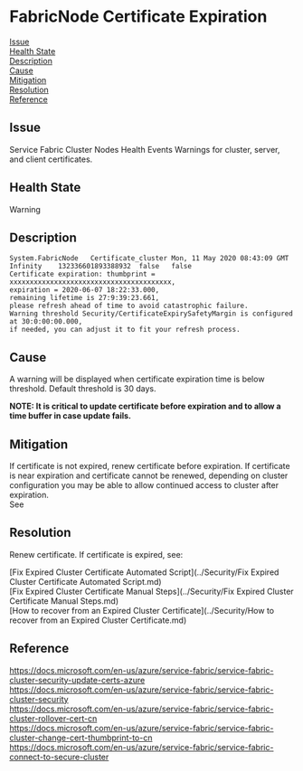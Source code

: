 # FabricNode Certificate Expiration

[Issue](#Issue)  
[Health State](#Health-State)  
[Description](#Description)  
[Cause](#Cause)  
[Mitigation](#Mitigation)  
[Resolution](#Resolution)  
[Reference](#Reference)  

## Issue

Service Fabric Cluster Nodes Health Events Warnings for cluster, server, and client certificates.

## Health State

Warning

## Description

```text
System.FabricNode	Certificate_cluster	Mon, 11 May 2020 08:43:09 GMT	Infinity	132336601893388932	false	false
Certificate expiration: thumbprint = xxxxxxxxxxxxxxxxxxxxxxxxxxxxxxxxxxxxxxxx, 
expiration = 2020-06-07 18:22:33.000, 
remaining lifetime is 27:9:39:23.661, 
please refresh ahead of time to avoid catastrophic failure. 
Warning threshold Security/CertificateExpirySafetyMargin is configured at 30:0:00:00.000, 
if needed, you can adjust it to fit your refresh process.
```

## Cause

A warning will be displayed when certificate expiration time is below threshold. Default threshold is 30 days.

**NOTE: It is critical to update certificate before expiration and to allow a time buffer in case update fails.**

## Mitigation

If certificate is not expired, renew certificate before expiration.
If certificate is near expiration and certificate cannot be renewed, depending on cluster configuration you may be able to allow continued access to cluster after expiration.  
See

## Resolution

Renew certificate.
If certificate is expired, see:

[Fix Expired Cluster Certificate Automated Script](../Security/Fix Expired Cluster Certificate Automated Script.md)  
[Fix Expired Cluster Certificate Manual Steps](../Security/Fix Expired Cluster Certificate Manual Steps.md)  
[How to recover from an Expired Cluster Certificate](../Security/How to recover from an Expired Cluster Certificate.md)  

## Reference

https://docs.microsoft.com/en-us/azure/service-fabric/service-fabric-cluster-security-update-certs-azure  
https://docs.microsoft.com/en-us/azure/service-fabric/service-fabric-cluster-security  
https://docs.microsoft.com/en-us/azure/service-fabric/service-fabric-cluster-rollover-cert-cn  
https://docs.microsoft.com/en-us/azure/service-fabric/service-fabric-cluster-change-cert-thumbprint-to-cn  
https://docs.microsoft.com/en-us/azure/service-fabric/service-fabric-connect-to-secure-cluster  
